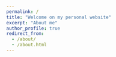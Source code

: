 ```yaml
---
permalink: /
title: "Welcome on my personal website"
excerpt: "About me"
author_profile: true
redirect_from:
  - /about/
  - /about.html
---
```

